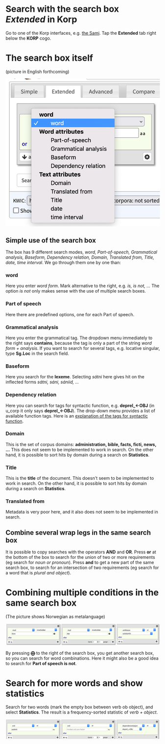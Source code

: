 # Search with the search box *Extended* in Korp

Go to one of the Korp interfaces, e.g. [the Sami](http://gtweb.uit.no/korp/). Tap the **Extended** tab right below the **KORP** cogo.



# The search box itself

(picture in English forthcoming)

![Alt text](korp-extended.png?raw=true "Søkeboksen *Utvidet*")


## Simple use of the search box

The box has 9 different search modes, *word, Part-of-speech, Grammatical analysis, Baseform, Dependency relation, Domain, Translated from, Title, date, time interval*. We go through them one by one than:

### word
Here you enter *word form*. Mark alternative to the right, e.g. *is, is not, ...* The option *is not* only makes sense with the use of multiple search boxes.

### Part of speech
Here there are predefined options, one for each Part of speech.

### Grammatical analysis
Here you enter the grammatical tag. The dropdown menu immediately to the right says **contains**, because the tag is only a part of the string *word form + analysis*. If you want to search for several tags, e.g. locative singular, type **Sg.Loc** in the search field.

### Baseform
Here you search for the **lexeme**. Selecting *sátni* here gives hit on the inflected forms *sátni, sáni, sániid, ...*

### Dependency relation
Here you can search for tags for syntactic function, e.g. **deprel_←OBJ** (in u\_corp it only says **deprel_←OBJ**). The drop-down menu provides a list of available function tags. Here is an [explanation of the tags for syntactic function](https://giellalt.uit.no/lang/sme/docu-sme-syntaxtags.html).

### Domain
This is the set of corpus domains: **administration, bible, facts, ficti, news, ...** This does not seem to be implemented to work in search. On the other hand, it is possible to sort hits by domain during a search on **Statistics**.

### Title
This is the **title** of the document. This doesn't seem to be implemented to work in search. On the other hand, it is possible to sort hits by domain during a search on **Statistics**.

### Translated from
Metadata is very poor here, and it also does not seem to be implemented in search.

## Combine several wrap legs in the same search box

It is possible to copy searches with the operators **AND** and **OR**. Press **or** at the bottom of the box to search for the union of two or more requirements (eg search for *noun or pronoun*). Press **and** to get a new part of the same search box, to search for an intersection of two requirements (eg search for a word that is *plural and object*).

# Combining multiple conditions in the same search box
(The picture shows  Norwegian as metalanguage)

![Alt ​​text](korp-treboksar.png?raw=true "Combination of several boxes")

By pressing **⨁** to the right of the search box, you get another search box, so you can search for word combinations. Here it might also be a good idea to search for **Part of speech is not**.

# Search for more words and show statistics

Search for two words (mark the empty box between verb ob object), and select **Statistics**. The result is a frequency-sorted statistic of *verb + object*.

![Alt ​​text](korp-treboks-obj.png?raw=true "Unspecified word between the verb and the object")


